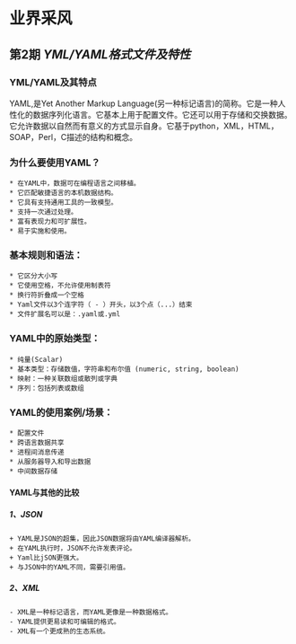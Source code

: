 # **业界采风**

## 第2期 ***YML/YAML格式文件及特性***


### YML/YAML及其特点

YAML,是Yet Another Markup Language(另一种标记语言)的简称。它是一种人性化的数据序列化语言。它基本上用于配置文件。它还可以用于存储和交换数据。它允许数据以自然而有意义的方式显示自身。它基于python，XML，HTML，SOAP，Perl，C描述的结构和概念。

### 为什么要使用YAML？

    * 在YAML中，数据可在编程语言之间移植。
    * 它匹配敏捷语言的本机数据结构。
    * 它具有支持通用工具的一致模型。
    * 支持一次通过处理。
    * 富有表现力和可扩展性。
    * 易于实施和使用。

### 基本规则和语法：

    * 它区分大小写
    * 它使用空格，不允许使用制表符
    * 换行符折叠成一个空格
    * Yaml文件以3个连字符（ - ）开头，以3个点（...）结束
    * 文件扩展名可以是：.yaml或.yml

### YAML中的原始类型：

    * 纯量(Scalar)
    * 基本类型：存储数值，字符串和布尔值 (numeric, string, boolean)
    * 映射：一种关联数组或散列或字典
    * 序列：包括列表或数组
    
### YAML的使用案例/场景：

    * 配置文件
    * 跨语言数据共享
    * 进程间消息传递
    * 从服务器导入和导出数据
    * 中间数据存储
    
#### YAML与其他的比较

##### 1、JSON

    + YAML是JSON的超集，因此JSON数据将由YAML编译器解析。
    + 在YAML执行时，JSON不允许发表评论。
    + Yaml比jSON更强大。
    + 与JSON中的YAML不同，需要引用值。
    
##### 2、XML

    - XML是一种标记语言，而YAML更像是一种数据格式。
    - YAML提供更易读和可编辑的格式。
    - XML有一个更成熟的生态系统。